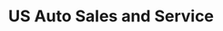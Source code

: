 ---
title: "US Auto Sales and Service"
url: /baltimore/us-auto-sales-and-service/
shop: Autohaus
---